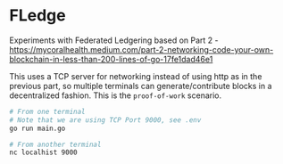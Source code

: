 # FLedge
Experiments with Federated Ledgering based on Part 2 - https://mycoralhealth.medium.com/part-2-networking-code-your-own-blockchain-in-less-than-200-lines-of-go-17fe1dad46e1

This uses a TCP server for networking instead of using http as in the previous part, so multiple terminals can generate/contribute blocks in a decentralized fashion. This is the `proof-of-work` scenario.

``` bash
# From one terminal
# Note that we are using TCP Port 9000, see .env
go run main.go

```

``` bash
# From another terminal
nc localhist 9000
```
